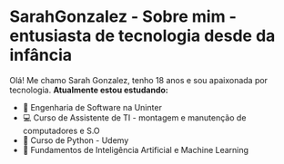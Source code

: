 # SarahGonzalez - Sobre mim - entusiasta de tecnologia desde da infância 
Olá! Me chamo Sarah Gonzalez, tenho 18 anos e sou apaixonada por tecnologia. 
**Atualmente estou estudando:**
- 📘 Engenharia de Software na Uninter 
- 💻 Curso de Assistente de TI - montagem e manutenção de computadores e S.O
- 🐍 Curso de Python - Udemy 
- 🤖 Fundamentos de Inteligência Artificial e Machine Learning 
